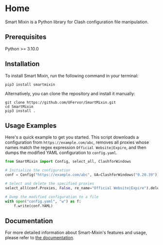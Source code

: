 # Home

Smart Mixin is a Python library for Clash configuration file manipulation.

## Prerequisites

Python >= 3.10.0

## Installation

To install Smart Mixin, run the following command in your terminal:

```
pip3 install smartmixin
```

Alternatively, you can clone the repository and install it manually:

```
git clone https://github.com/UFervor/SmartMixin.git
cd SmartMixin
pip3 install .
```

## Usage Examples

Here's a quick example to get you started. This script downloads a configuration from `https://example.com/abc`, removes all proxies whose names match the regex expression `Official Website|Expire`, and then dumps the modified YAML configuration to `config.yaml`.

```python
from SmartMixin import Config, select_all, ClashforWindows

# Initialize the configuration
conf = Config("https://example.com/abc", UA=ClashforWindows("0.20.39"))

# Select and delete the specified proxies
select_all(conf.Proxies, False, re_name="Official Website|Expire").delete(globally=True)

# Dump the modified configuration to a file
with open("config.yaml", "w") as f:
    f.write(conf.YAML)
```

## Documentation

For more detailed information about Smart-Mixin's features and usage, please refer to [the documentation](https://ufervor.github.io/SmartMixin/).
